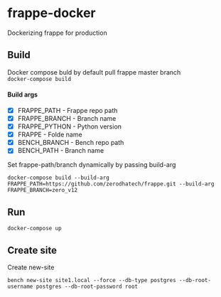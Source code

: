 # frappe-docker
Dockerizing frappe for production


## Build
Docker compose buld by default pull frappe master branch </br>
``` docker-compose build ```

#### Build args
- [x] FRAPPE_PATH - Frappe repo path  
- [x] FRAPPE_BRANCH - Branch name
- [x] FRAPPE_PYTHON - Python version
- [x] FRAPPE - Folde name
- [x] BENCH_BRANCH - Bench repo path
- [x] BENCH_PATH - Branch name

Set frappe-path/branch dynamically by passing build-arg
```
docker-compose build --build-arg FRAPPE_PATH=https://github.com/zerodhatech/frappe.git --build-arg FRAPPE_BRANCH=zero_v12
```

## Run
```docker-compose up```

## Create site
Create new-site
```
bench new-site site1.local --force --db-type postgres --db-root-username postgres --db-root-password root
```
